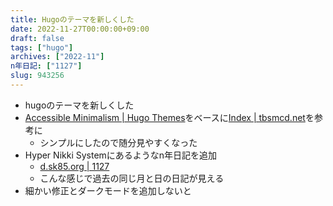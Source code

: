 ```yaml
---
title: Hugoのテーマを新しくした
date: 2022-11-27T00:00:00+09:00
draft: false
tags: ["hugo"]
archives: ["2022-11"]
n年日記: ["1127"]
slug: 943256
---
```

- hugoのテーマを新しくした
- [Accessible Minimalism | Hugo Themes](https://themes.gohugo.io/themes/accessible-minimalism-hugo-theme/)をベースに[Index | tbsmcd.net](https://tbsmcd.net/)を参考に
  - シンプルにしたので随分見やすくなった
- Hyper Nikki Systemにあるようなn年日記を追加
  - [d.sk85.org | 1127](http://localhost:1313/n%E5%B9%B4%E6%97%A5%E8%A8%98/1127/)
  - こんな感じで過去の同じ月と日の日記が見える
- 細かい修正とダークモードを追加しないと